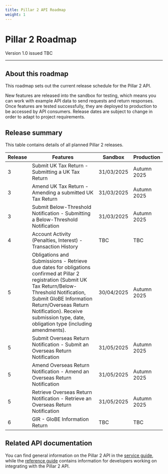 ```yaml
---
title: Pillar 2 API Roadmap
weight: 1
---
```


# Pillar 2 Roadmap

Version 1.0 issued TBC
***

## About this roadmap

This roadmap sets out the current release schedule for the Pillar 2 API. 

New features are released into the sandbox for testing, which means you can work with example API data to send requests and return responses. Once features are tested successfully, they are deployed to production to be accessed by API consumers. Release dates are subject to change in order to adapt to project requirements. 

## Release summary

This table contains details of all planned Pillar 2 releases. 

<table>
<thead>
<tr>
<th>Release</th>
<th>Features</th>
<th>Sandbox</th>
<th>Production</th>
</tr>
</thead>
<tbody>
<tr>
<td>3</td>
<td>Submit UK Tax Return - Submitting a UK Tax Return</td>
<td>31/03/2025</td>
<td>Autumn 2025</td>
</tr>
<tr>
<td>3</td>
<td>Amend UK Tax Return - Amending a submitted UK Tax Return</td>
<td>31/03/2025</td>
<td>Autumn 2025</td>
</tr>
<tr>
<td>3</td>
<td>Submit Below-Threshold Notification - Submitting a Below-Threshold Notification</td>
<td>31/03/2025</td>
<td>Autumn 2025</td>
</tr>
<tr>
<td>4</td>
<td>Account Activity (Penalties, Interest) - Transaction History</td>
<td>TBC</td>
<td>TBC</td>
</tr>
<tr>
<td>5</td>
<td>Obligations and Submissions - Retrieve due dates for obligations confirmed at Pillar 2 registration (Submit UK Tax Return/Below-Threshold Notification, Submit GloBE Information Return/Overseas Return Notification). Receive submission type, date, obligation type (including amendments).</td>
<td>30/04/2025</td>
<td>Autumn 2025</td>
</tr>
<tr>
<td>5</td>
<td>Submit Overseas Return Notification - Submit an Overseas Return Notification</td>
</td>
<td>31/05/2025</td>
<td>Autumn 2025</td>
</tr>
<tr>
<td>5</td>
<td>Amend Overseas Return Notification - Amend an Overseas Return Notification</td>
<td>31/05/2025</td>
<td>Autumn 2025</td>
</tr>
<tr>
<td>5</td>
<td>Retrieve Overseas Return Notification - Retrieve an Overseas Return Notification</td>
<td>31/05/2025</td>
<td>Autumn 2025</td>
</tr>
<tr>
<td>6</td>
<td>GIR - GloBE Information Return</td>
<td>TBC</td>
<td>TBC</td>
</tr>
</tbody>
</table>

## Related API documentation

You can find general information on the Pillar 2 API in the [service guide](https://developer.service.hmrc.gov.uk/guides/pillar2-service-guide), while the [reference guide](https://developer.service.hmrc.gov.uk/api-documentation/docs/api/service/pillar2-submission-api/1.0) contains information for developers working on integrating with the Pillar 2 API. 


